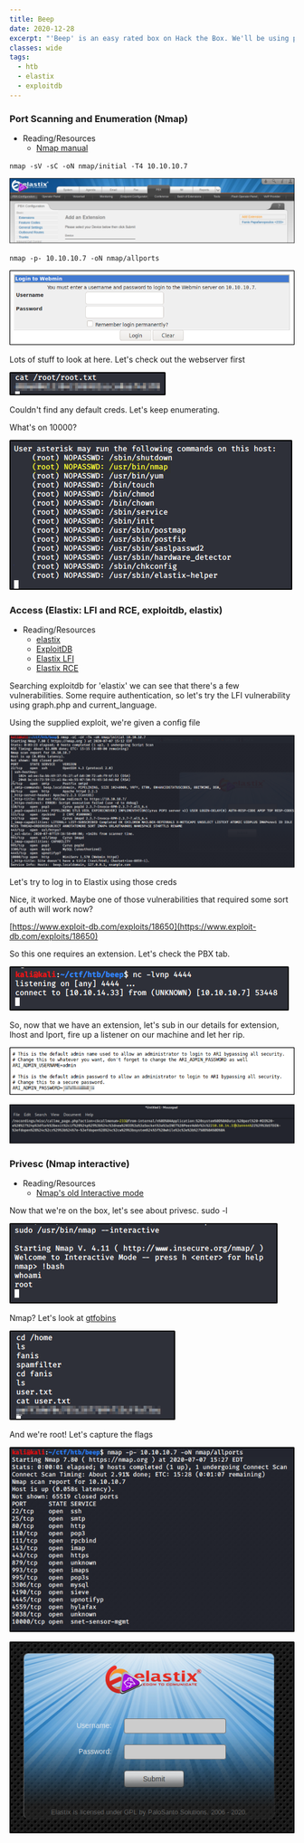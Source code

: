 ```yaml
---
title: Beep
date: 2020-12-28
excerpt: "'Beep' is an easy rated box on Hack the Box. We'll be using public exploits from exploit DB to exploit both LFI and RCE on an old version of Elastix. Once we're in the box we'll abuse an outdated version of Nmap to escalate our privileges."
classes: wide
tags:
  - htb
  - elastix
  - exploitdb
---
```




### Port Scanning and Enumeration (Nmap)
* Reading/Resources
  * [Nmap manual](https://nmap.org/book/man.html)

`nmap -sV -sC -oN nmap/initial -T4 10.10.10.7`


![img](/assets/images/htb/beep/1.png)

`nmap -p- 10.10.10.7 -oN nmap/allports`

![img](/assets/images/htb/beep/2.png)

Lots of stuff to look at here. Let's check out the webserver first


![img](/assets/images/htb/beep/0.png)


Couldn't find any default creds. Let's keep enumerating.

What's on 10000?


![img](/assets/images/htb/beep/3.png)


### Access (Elastix: LFI and RCE, exploitdb, elastix)
* Reading/Resources
  * [elastix](https://www.elastix.org/)
  * [ExploitDB](https://www.exploit-db.com/)
  * [Elastix LFI](https://www.exploit-db.com/exploits/37637)
  * [Elastix RCE](https://www.exploit-db.com/exploits/18650)
  
  
Searching exploitdb for 'elastix' we can see that there's a few vulnerabilities. Some require authentication, so let's try the LFI vulnerability using graph.php and current_language.  

Using the supplied exploit, we're given a config file


![img](/assets/images/htb/beep/4.png)

Let's try to log in to Elastix using those creds


Nice, it worked. Maybe one of those vulnerabilities that required some sort of auth will work now?



[https://www.exploit-db.com/exploits/18650](https://www.exploit-db.com/exploits/18650)



So this one requires an extension. Let's check the PBX tab.



![img](/assets/images/htb/beep/5.png)


So, now that we have an extension, let's sub in our details for extension, lhost and lport, fire up a listener on our machine and let her rip.



![img](/assets/images/htb/beep/6.png)


![img](/assets/images/htb/beep/7.png)

### Privesc (Nmap interactive)
* Reading/Resources
  * [Nmap's old Interactive mode](https://gtfobins.github.io/gtfobins/nmap/#sudo)

Now that we're on the box, let's see about privesc. sudo -l


![img](/assets/images/htb/beep/8.png)


Nmap? Let's look at [gtfobins](https://gtfobins.github.io/gtfobins/nmap/#sudo)



![img](/assets/images/htb/beep/9.png)


And we're root! Let's capture the flags



![img](/assets/images/htb/beep/10.png)


![img](/assets/images/htb/beep/11.png)
